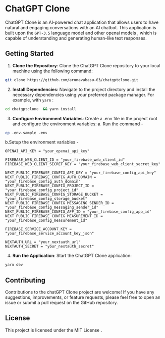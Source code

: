 # ChatGPT Clone 
ChatGPT Clone is an AI-powered chat application that allows users to have natural and engaging conversations with an AI chatbot. This application is built upon the `GPT-3.5` language model and other openai models , which is capable of understanding and generating human-like text responses.

## Getting Started 

1. **Clone the Repository**: Clone the ChatGPT Clone repository to your local machine using the following command:

```bash 
git clone https://github.com/arunavabasu-03/chatgptclone.git
```

2. **Install Dependencies**: Navigate to the project directory and install the necessary dependencies using your preferred package manager. For example, with `yarn` :

```bash 
cd chatgptclone  && yarn install
```

3. **Configure Environment Variables**: Create a .env file in the project root and configure the environment variables:
a. Run the command -  
```bash 
cp .env.sample .env
```
b.Setup the environment variables - 
```
OPENAI_API_KEY = "your_openai_api_key"

FIREBASE_WEB_CLIENT_ID = "your_firebase_web_client_id"
FIREBASE_WEB_CLIENT_SECRET_KEY = "your_firebase_web_client_secret_key"

NEXT_PUBLIC_FIREBASE_CONFIG_API_KEY = "your_firebase_config_api_key"
NEXT_PUBLIC_FIREBASE_CONFIG_AUTH_DOMAIN = "your_firebase_config_auth_domain"
NEXT_PUBLIC_FIREBASE_CONFIG_PROJECT_ID = "your_firebase_config_project_id"
NEXT_PUBLIC_FIREBASE_CONFIG_STORAGE_BUCKET = "your_firebase_config_storage_bucket"
NEXT_PUBLIC_FIREBASE_CONFIG_MESSAGING_SENDER_ID = "your_firebase_config_messaging_sender_id"
NEXT_PUBLIC_FIREBASE_CONFIG_APP_ID = "your_firebase_config_app_id"
NEXT_PUBLIC_FIREBASE_CONFIG_MEASUREMENT_ID = "your_firebase_config_measurement_id"

FIREBASE_SERVICE_ACCOUNT_KEY = "your_firebase_service_account_key_json"

NEXTAUTH_URL = "your_nextauth_url"
NEXTAUTH_SECRET = "your_nextauth_secret"

```

4. **Run the Application**: Start the ChatGPT Clone application:

```bash
yarn dev
```

## Contributing

Contributions to the chatGPT Clone  project are welcome! If you have any suggestions, improvements, or feature requests, please feel free to open an issue or submit a pull request on the GitHub repository.


## License

This project is licensed under the MIT License .
